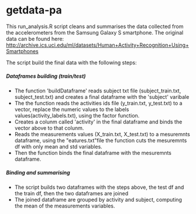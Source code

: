 # getdata-pa
This run_analysis.R script cleans and summarises the data collected from the accelerometers from the Samsung Galaxy S smartphone. The original data can be found here:
http://archive.ics.uci.edu/ml/datasets/Human+Activity+Recognition+Using+Smartphones

The script build the final data with the following steps:
##### Dataframes building (train/test)
 - The function 'buildDataframe' reads subject txt file (subject_train.txt, subject_test.txt) and creates a final dataframe with the 'subject' varibale 
 - The the function reads the activities ids file (y_train.txt, y_test.txt) to a vector, replace the numeric values to the labels values(activity_labels.txt), using the factor function. 
 - Creates a colunm called 'activity' in the final dataframe and binds the vector above to that colunm.
 - Reads the measurements values (X_train.txt, X_test.txt) to a mesuremnts dataframe, using the "eatures.txt"file the function cuts the mesuremnts df with only mean and std variables.
 - Then the function binds the final dataframe with the mesuremnts dataframe.
 
##### Binding and summarising
 - The script builds two dataframes with the steps above, the test df and the train df, then the two dataframes are joined
 - The joined dataframe are grouped by activity and subject, computing the mean of the measurements variables.

